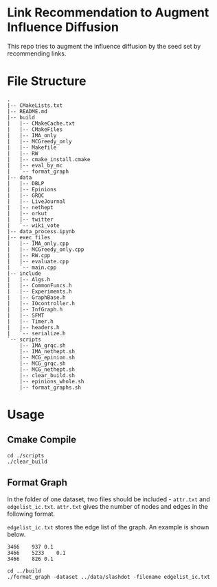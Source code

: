 # Link Recommendation to Augment Influence Diffusion
This repo tries to augment the influence diffusion by the seed set by recommending links.

# File Structure
```
.
|-- CMakeLists.txt
|-- README.md
|-- build
|   |-- CMakeCache.txt
|   |-- CMakeFiles
|   |-- IMA_only
|   |-- MCGreedy_only
|   |-- Makefile
|   |-- RW
|   |-- cmake_install.cmake
|   |-- eval_by_mc
|   `-- format_graph
|-- data
|   |-- DBLP
|   |-- Epinions
|   |-- GRQC
|   |-- LiveJournal
|   |-- nethept
|   |-- orkut
|   |-- twitter
|   `-- wiki_vote
|-- data_process.ipynb
|-- exec_files
|   |-- IMA_only.cpp
|   |-- MCGreedy_only.cpp
|   |-- RW.cpp
|   |-- evaluate.cpp
|   `-- main.cpp
|-- include
|   |-- Algs.h
|   |-- CommonFuncs.h
|   |-- Experiments.h
|   |-- GraphBase.h
|   |-- IOcontroller.h
|   |-- InfGraph.h
|   |-- SFMT
|   |-- Timer.h
|   |-- headers.h
|   `-- serialize.h
`-- scripts
    |-- IMA_grqc.sh
    |-- IMA_nethept.sh
    |-- MCG_epinion.sh
    |-- MCG_grqc.sh
    |-- MCG_nethept.sh
    |-- clear_build.sh
    |-- epinions_whole.sh
    |-- format_graphs.sh
```


# Usage
## Cmake Compile
```
cd ./scripts
./clear_build
```
## Format Graph
In the folder of one dataset, two files should be included - `attr.txt` and `edgelist_ic.txt`.
`attr.txt` gives the number of nodes and edges in the following format.

`edgelist_ic.txt` stores the edge list of the graph. An example is shown below.
```
3466	937 0.1
3466	5233    0.1
3466	826 0.1
```

```
cd ../build
./format_graph -dataset ../data/slashdot -filename edgelist_ic.txt
```